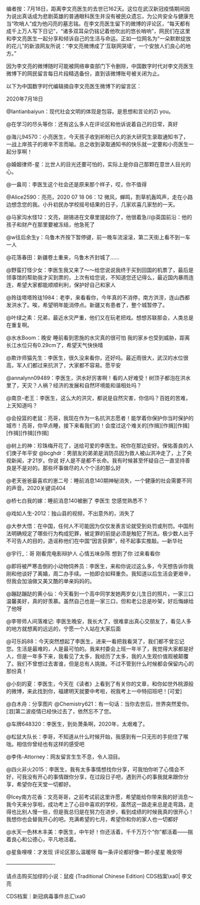 编者按：7月18日，距离李文亮医生的去世已162天。这位在武汉新冠疫情期间因为说出真话成为悲剧英雄的普通眼科医生并没有被民众遗忘，为公共安全与健康充当“吹哨人”成为他闪亮的墓志铭。在李文亮医生留下的微博的评论区，“每天都有成千上万人写下日记”，“诸多双耳朵仍铭记着他吹出的悠长哨响”，网民们在这里和李文亮医生一起分享和倾诉自己的生活与命运。正如一位网名为“一朵默默绽放的花儿”的新浪网友所说：“李文亮微博成了‘互联网哭墙’，一个安放人们良心的地方。”

因为李文亮的微博随时可能被网络审查部门下令删除，中国数字时代对李文亮医生微博下的网民留言每日片段精选备份，直到该微博账号被关闭为止。 

以下为中国数字时代编辑摘自李文亮医生微博下的留言区：

2020年7月18日

@Iantianbaiyun：现代社会文明的体现是包容。是思想和言论的Zi you。

@在学习的尽头等你：还有这么多人在评论区和他诉说着自己的日常，真好  

@海儿94570：小亮医生，今天孩子收到祈盼已久的浙大研究生录取通知书了，一战上岸孩子的艰辛不言而喻。总之收到录取通知书的快乐就一定要和小亮医生一起分享啊！

@婚姻律师-星：比世人的目光还要可怕的，实际上是你自己那颗在意世人目光的心。

@一盎司：李医生这个社会还是原来那个样子，哎，你不值得

@Alice2590：亮亮，2020 07 18 06：12 微风，蝉鸣，割草机轰鸣声，走在小路边想念您的我。小升初民办学校摇号结果的日子，几家欢喜几家愁的一天。

@马家沟水怪12：文亮，胡锡进在文章里提起你了，他很着急//@英国前沿：他的孩子和财产在那里要被冻结，他急死了

@w往后余生y：乌鲁木齐按下暂停键，前一晚车流滚滚，第二天街上看不到一车一人

@花落春田：新疆卷土重来，乌鲁木齐封城了……

@野蛮打怪少女：李医生我又来了～～给您说说我终于买到回国的机票了，最后是领事馆的帮助我才买到票的，上次有给您说，不知道您还记得么，最近国内暴雨连连，希望大家都能顺顺利利，保护好自己和家人

@玲珑塔塔玲珑1984：老李，来看看你，今年真的不消停，南方洪涝，连山西都发洪水了。唉，希望明年能消停点。新疆又有患者了，整个城暂停了。

@叶绿之素：兄弟，最近水灾严重，他们又在玩老把戏。想想苏联那会，人类总是在重复啊。

@水水Boom：晚安 睡前看到恩施的水灾真的很可怕 我的家乡也受到威胁，距离长江水位只有0.29cm了，希望天气快快晴

@欺诈师猫先生：李医生，很久没来看你，还好吗。最近雨很大，武汉的水位很高，军人们都过来抗洪了，大家都不容易。愿平安

@annalynn09489：李医生，洪水好厉害啊！看的人好难受！树顶子都泡在洪水里了，天灾？人祸？经济的发展和自然环境能和谐相处吗？

@南京-老王：李医生，这么大的洪灾，都说是自然灾害，你信吗？百姓的苦难，上天知道吗？

@会投篮的老鼠：亮哥，我现在作为一名抗洪志愿者！能学着你保护你当时保护的城市！亮哥，你早点睡，接下来看我们的！会度过这个难关的[作揖][作揖][作揖][作揖][作揖][作揖]

@树上的神：珍珠梅开花了，送给可爱的李医生。祝你在那边安好。保佑善良的人们庚子年平安 @bcghdr：男朋友的弟弟是消防员因为救人被山洪冲走了，上了央视新闻，才21岁。你说 好人是不是都不长命。我有时候甚至怀疑自己一直坚持善良是不是对的。那些坏事做尽的人个个活的那么好

@老天爸爸最喜欢的崽二号：睡前消息140期神秘消失，一个健康的社会需要不同的声音。2020关键词404

@桥七白我的嫁：睡前消息140被删了 李医生 您感觉熟悉不？

@戏如人生-2012：独山县的视频，不出意外的，消失了

@大参大悟：在中国，任何人不可能因为仅仅发表言论就受到处罚或刑罚。中国刑法明确规定了哪些行为构成犯罪，被定罪的前提必须是触犯了刑法。极少数人出于不可告人的目的，造谣称他们在中国“因言获罪”，经不起事实推敲。—新华社

@宇行_：哥 刚看完电影辩护人 心情五味杂陈 想到了你 过来看看你

@即将被严寒击倒的小动物饲养员：李医生，来和你说过这么多，今天想告诉你我刚和他谈好了离婚，周二办手续。一拍即合如释重负。我知道以后生活会更艰辛，但我会加油做又美又酷的单亲妈妈的。

@蹦跶蹦跶的黄小仙：今天看到一个高中同学发她两岁女儿生日的照片，一家三口温馨美好，真的好羡慕。虽然自己也是一家三口，但和老公总是吵架，好后悔嫁给了他呀

@李带师人间落难记: 李医生晚安，我长大了，很难拿出真心交朋友了，看见人多的地方就想离的远远的，宁愿一个人站在大家后面

@可乐妈88：今天突然想起了李医生，进来一看把我看哭了，我们都不曾忘记您。生活是最难的，人是最可怕的。我来村委会上班一年半了，我觉得大家都是好人，但是一年多下来，我看见了太多，我经历了太多，我的人生观价值观被颠覆了。我们不曾想过去害谁，但是总有人挑拨。不过不管到什么时候都会保留内心的那份真！

@小刻的夏：李医生，今天在《读者》上看到了有关你的文章，和你如世外桃源般的微博，来此找到你，福建明天就要中考啦，祝我考上一中特招班吧！[可爱]

@白木舟：分享图片 @Chemistry621：有一句话：当你去世后，世界突然爱你。[泪]第二波疫情已经快过去了，依然忘不了您。

@车牌648320：李医生，到处萧条啊，2020年，太艰难了。

@松鼠大队长：李哥，不知道从什么时候开始，我感到有一只无形的手扼住了喉咙。相信你曾经也有这样的感受吧

@李伟-Attorney：网友留言生生不息，令人泪目。

@四火非火2015：李医生，我有太多事情想找你分享，可我怕你听了心情会不好，可我没有开心的事情跟你分享，在过段日子吧，遇到开心的事我就来跟你分享，希望你在天堂一切都好。

@Icey南方花香：文亮哥哥，之前考试前这里许愿，希望能给你带来我的好消息～我今天来分享啦，成功考上了心目中喜欢的学校，虽然这一路走来总是走弯路，走得也比别人慢一些，但是我总归是在努力在进步，看到成绩的时候我真的很开心！我想你也会替我开心的吧。充满希望的七月，希望你和你的家人也一切都好

@水天一色林木丰美：李医生，中午好！你还活着，千千万万个“你”都活着——揣着良心和公德心，平凡地活着。

@星鱼哩哩：才发现 评论区那么温暖呀 每一条评论都好像一颗小星星 晚安呀

&#8212;&#8212;&#8212;&#8212;&#8212;&#8212;&#8212;&#8212;&#8212;-

请点击购买加缪的小说：鼠疫 (Traditional Chinese Edition) CDS档案\xa0| 李文亮

CDS档案｜新冠病毒事件总汇\xa0


